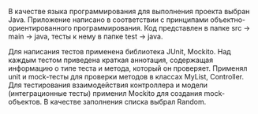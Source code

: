 В качестве языка программирования для выполнения проекта выбран Java. 
Приложение написано в соответствии с принципами объектно-ориентированного программирования. 
Код представлен в папке src -> main -> java, тесты к нему в папке test -> java.

Для написания тестов применена библиотека JUnit, Mockito. 
Над каждым тестом приведена краткая аннотация, содержащая информацию о типе теста и метода, 
который он проверяет. Применял unit и mock-тесты для проверки методов в классах MyList, Controller.
Для тестирования взаимодействия контроллера и модели (интеграционные тесты) применил 
Mockito для создания mock-объектов. В качестве заполнения списка выбрал Random.